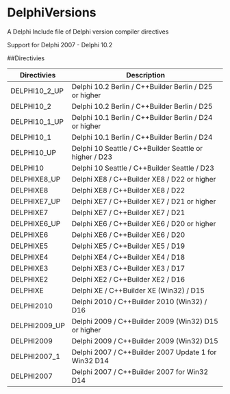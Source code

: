 # DelphiVersions
A Delphi Include file of Delphi version compiler directives

Support for Delphi 2007 - Delphi 10.2

##Directivies      

| Directivies   | Description                                             |
| ------------- | ------------------------------------------------------- |
| DELPHI10_2_UP | Delphi 10.2 Berlin / C++Builder Berlin / D25 or higher  |
| DELPHI10_2    | Delphi 10.2 Berlin / C++Builder Berlin / D25            |
| DELPHI10_1_UP | Delphi 10.1 Berlin / C++Builder Berlin / D24 or higher  |
| DELPHI10_1    | Delphi 10.1 Berlin / C++Builder Berlin / D24            |
| DELPHI10_UP   | Delphi 10 Seattle / C++Builder Seattle or higher / D23  |
| DELPHI10      | Delphi 10 Seattle / C++Builder Seattle / D23            |
| DELPHIXE8_UP  | Delphi XE8 / C++Builder XE8 / D22 or higher             |
| DELPHIXE8     | Delphi XE8 / C++Builder XE8 / D22                       |               
| DELPHIXE7_UP  | Delphi XE7 / C++Builder XE7 / D21 or higher             |
| DELPHIXE7     | Delphi XE7 / C++Builder XE7 / D21                       |
| DELPHIXE6_UP  | Delphi XE6 / C++Builder XE6 / D20 or higher             |
| DELPHIXE6     | Delphi XE6 / C++Builder XE6 / D20                       |
| DELPHIXE5     | Delphi XE5 / C++Builder XE5 / D19                       |
| DELPHIXE4     | Delphi XE4 / C++Builder XE4 / D18                       |
| DELPHIXE3     | Delphi XE3 / C++Builder XE3 / D17                       |
| DELPHIXE2     | Delphi XE2 / C++Builder XE2 / D16                       |
| DELPHIXE      | Delphi XE / C++Builder XE (Win32) / D15                 |
| DELPHI2010    | Delphi 2010 / C++Builder 2010 (Win32) / D16             |
| DELPHI2009_UP | Delphi 2009 / C++Builder 2009 (Win32) D15 or higher     |
| DELPHI2009    | Delphi 2009 / C++Builder 2009 (Win32) D15               |
| DELPHI2007_1  | Delphi 2007 / C++Builder 2007 Update 1 for Win32 D14    |
| DELPHI2007    | Delphi 2007 / C++Builder 2007 for Win32 D14             |

